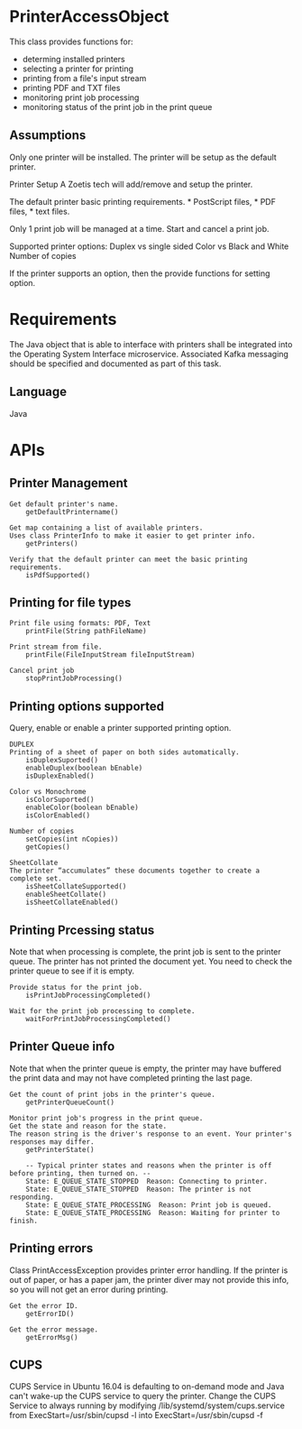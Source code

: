PrinterAccessObject
========================================
This class provides functions for:
* determing installed printers
* selecting a printer for printing
* printing from a file's input stream
* printing PDF and TXT files
* monitoring print job processing
* monitoring status of the print job in the print queue

Assumptions
-----------------
Only one printer will be installed.
	The printer will be setup as the default printer.

Printer Setup
	A Zoetis tech will add/remove and setup the printer.

The default printer basic printing requirements.
	* PostScript files,
	* PDF files,
	* text files.

Only 1 print job will be managed at a time.
	Start and cancel a print job.

Supported printer options:
	Duplex vs single sided
	Color vs Black and White
	Number of copies

If the printer supports an option, then the provide functions for setting option.

Requirements
========================
The Java object that is able to interface with printers shall be
integrated into the Operating System Interface microservice.
Associated Kafka messaging should be specified and documented as part of this task.


Language
--------------
Java


APIs
==================

Printer Management
-------------------------
	Get default printer's name.
		getDefaultPrintername()

	Get map containing a list of available printers.
	Uses class PrinterInfo to make it easier to get printer info.
		getPrinters()

	Verify that the default printer can meet the basic printing requirements.
		isPdfSupported()

Printing for file types
-------------------------------
	Print file using formats: PDF, Text
		printFile(String pathFileName)

	Print stream from file.
		printFile(FileInputStream fileInputStream)

	Cancel print job
		stopPrintJobProcessing()

Printing options supported
-----------------------------
Query, enable or enable a printer supported printing option.

	DUPLEX
	Printing of a sheet of paper on both sides automatically.
		isDuplexSuported()
		enableDuplex(boolean bEnable)
		isDuplexEnabled()

	Color vs Monochrome
		isColorSuported()
		enableColor(boolean bEnable)
		isColorEnabled()

	Number of copies
		setCopies(int nCopies))
		getCopies()

	SheetCollate
	The printer “accumulates” these documents together to create a complete set.
		isSheetCollateSupported()
		enableSheetCollate()
		isSheetCollateEnabled()


Printing Prcessing status
-----------------------------
Note that when processing is complete, the print job is sent to the printer queue.
The printer has not printed the document yet.
You need to check the printer queue to see if it is empty.

	Provide status for the print job.
		isPrintJobProcessingCompleted()

	Wait for the print job processing to complete.
		waitForPrintJobProcessingCompleted()


Printer Queue info
-------------------------------
Note that when the printer queue is empty, the printer may have buffered the print data
and may not have completed printing the last page.

	Get the count of print jobs in the printer's queue.
		getPrinterQueueCount()

	Monitor print job's progress in the print queue.
	Get the state and reason for the state.
	The reason string is the driver's response to an event. Your printer's responses may differ.
		getPrinterState()

		-- Typical printer states and reasons when the printer is off before printing, then turned on. --
		State: E_QUEUE_STATE_STOPPED  Reason: Connecting to printer.
		State: E_QUEUE_STATE_STOPPED  Reason: The printer is not responding.
		State: E_QUEUE_STATE_PROCESSING  Reason: Print job is queued.
		State: E_QUEUE_STATE_PROCESSING  Reason: Waiting for printer to finish.


Printing errors
--------------------------------
Class PrintAccessException provides printer error handling.
If the printer is out of paper, or has a paper jam, the printer diver may not provide
this info, so you will not get an error during printing.

	Get the error ID.
		getErrorID()

	Get the error message.
		getErrorMsg()

CUPS
---------------------
CUPS Service in Ubuntu 16.04 is defaulting to on-demand mode and Java can't wake-up the CUPS service to query the printer.
Change the CUPS Service to always running by modifying /lib/systemd/system/cups.service
  from ExecStart=/usr/sbin/cupsd -l
  into ExecStart=/usr/sbin/cupsd -f






